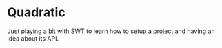 Quadratic
=========

Just playing a bit with SWT to learn how to setup a project and having an
idea about its API.
